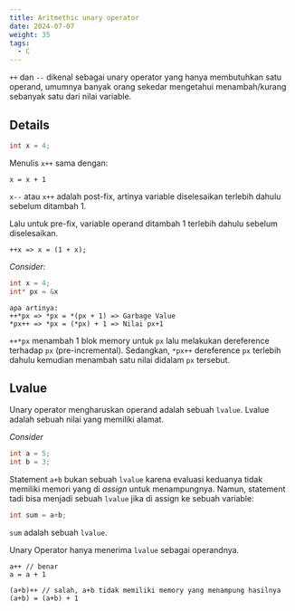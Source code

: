 ```yaml
---
title: Aritmethic unary operator
date: 2024-07-07
weight: 35
tags:
  - C
---
```


`++` dan `--` dikenal sebagai unary operator yang hanya membutuhkan satu operand, umumnya banyak orang sekedar mengetahui menambah/kurang sebanyak satu dari nilai variable.

## Details

```c
int x = 4;
```

Menulis `x++` sama dengan: 

```
x = x + 1
```

`x--` atau `x++` adalah post-fix, artinya variable diselesaikan terlebih dahulu sebelum ditambah 1.

Lalu untuk pre-fix, variable operand ditambah 1 terlebih dahulu sebelum diselesaikan.

```
++x => x = (1 + x);
```

*Consider:*

```c
int x = 4;
int* px = &x
```

```
apa artinya: 
++*px => *px = *(px + 1) => Garbage Value
*px++ => *px = (*px) + 1 => Nilai px+1
```

`++*px` menambah 1  blok memory untuk `px` lalu melakukan dereference terhadap `px` (pre-incremental). Sedangkan, `*px++` dereference `px` terlebih dahulu kemudian menambah satu nilai didalam `px` tersebut.

## Lvalue

Unary operator mengharuskan operand adalah sebuah `lvalue`. Lvalue adalah sebuah nilai yang memiliki alamat.

*Consider*

```c
int a = 5;
int b = 3;
```

Statement `a+b` bukan sebuah `lvalue` karena evaluasi keduanya tidak memiliki memori yang di *assign* untuk menampungnya. Namun, statement tadi bisa menjadi sebuah `lvalue` jika di assign ke sebuah variable:

```c
int sum = a+b;
```

`sum` adalah sebuah `lvalue`.

Unary Operator hanya menerima `lvalue` sebagai operandnya.

```
a++ // benar
a = a + 1

(a+b)++ // salah, a+b tidak memiliki memory yang menampung hasilnya
(a+b) = (a+b) + 1
```